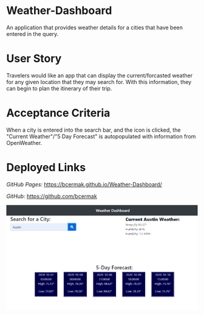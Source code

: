 # Weather-Dashboard
An application that provides weather details for a cities that have been entered in the query.

# User Story 

Travelers would like an app that can display the current/forcasted weather for any given location that they may search for. With this information, they can begin to plan the itinerary of their trip. 

# Acceptance Criteria

When a city is entered into the search bar, and the icon is clicked, the "Current Weather"/"5 Day Forecast" is autopopulated with information from OpenWeather.

# Deployed Links

*GitHub Pages:* https://bcermak.github.io/Weather-Dashboard/

*GitHub:* https://github.com/bcermak

<img src = "Assets\Screenshot.PNG" alt = "Screenshot">